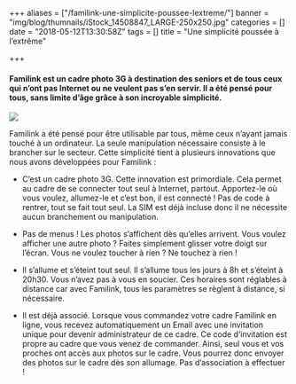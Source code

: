 +++
aliases = ["/familink-une-simplicite-poussee-lextreme/"]
banner = "img/blog/thumnails/iStock_14508847_LARGE-250x250.jpg"
categories = []
date = "2018-05-12T13:30:58Z"
tags = []
title = "Une simplicité poussée à l’extrême"

+++
#### **Familink est un cadre photo 3G à destination des seniors et de tous ceux qui n’ont pas Internet ou ne veulent pas s’en servir. Il a été pensé pour tous, sans limite d’âge grâce à son incroyable simplicité.**

![](/uploads/2018/05/12/iStock_14508847_LARGE-750x500.jpg)

Familink a été pensé pour être utilisable par tous, même ceux n’ayant jamais touché à un ordinateur. La seule manipulation nécessaire consiste à le brancher sur le secteur. Cette simplicité tient à plusieurs innovations que nous avons développées pour Familink :

* C’est un cadre photo 3G. Cette innovation est primordiale. Cela permet au cadre de se connecter tout seul à Internet, partout. Apportez-le où vous voulez, allumez-le et c’est bon, il est connecté ! Pas de code à rentrer, tout se fait tout seul. La SIM est déjà incluse donc il ne nécessite aucun branchement ou manipulation.


* Pas de menus ! Les photos s’affichent dès qu’elles arrivent. Vous voulez afficher une autre photo ? Faites simplement glisser votre doigt sur l’écran. Vous ne voulez toucher à rien ? Ne touchez à rien !


* Il s’allume et s’éteint tout seul. Il s’allume tous les jours à 8h et s’éteint à 20h30. Vous n’avez pas à vous en soucier. Ces horaires sont réglables à distance car avec Familink, tous les paramètres se règlent à distance, si nécessaire.


* Il est déjà associé. Lorsque vous commandez votre cadre Familink en ligne, vous recevez automatiquement un Email avec une invitation unique pour devenir administrateur de ce cadre. Ce code d’invitation est propre au cadre que vous venez de commander. Ainsi, seul vous et vos proches ont accès aux photos sur le cadre. Vous pourrez donc envoyer des photos sur le cadre dès son allumage. Pas d’association à effectuer !
